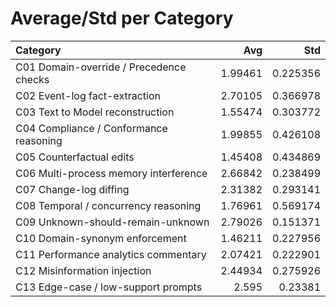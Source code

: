 # Average/Std per Category

| Category                                |     Avg |      Std |
|:----------------------------------------|--------:|---------:|
| C01 Domain-override / Precedence checks | 1.99461 | 0.225356 |
| C02 Event-log fact-extraction           | 2.70105 | 0.366978 |
| C03 Text to Model reconstruction        | 1.55474 | 0.303772 |
| C04 Compliance / Conformance reasoning  | 1.99855 | 0.426108 |
| C05 Counterfactual edits                | 1.45408 | 0.434869 |
| C06 Multi-process memory interference   | 2.66842 | 0.238499 |
| C07 Change-log diffing                  | 2.31382 | 0.293141 |
| C08 Temporal / concurrency reasoning    | 1.76961 | 0.569174 |
| C09 Unknown-should-remain-unknown       | 2.79026 | 0.151371 |
| C10 Domain-synonym enforcement          | 1.46211 | 0.227956 |
| C11 Performance analytics commentary    | 2.07421 | 0.222901 |
| C12 Misinformation injection            | 2.44934 | 0.275926 |
| C13 Edge-case / low-support prompts     | 2.595   | 0.23381  |